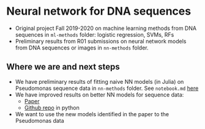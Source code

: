 # Neural network for DNA sequences

- Original project Fall 2019-2020 on machine learning methods from DNA sequences in `ml-methods` folder: logistic regression, SVMs, RFs
- Preliminary results from R01 submissions on neural network models from DNA sequences or images in `nn-methods` folder.


## Where we are and next steps

- We have preliminary results of fitting naive NN models (in Julia) on Pseudomonas sequence data in `nn-methods` folder. See `notebook.md` [here](https://github.com/solislemuslab/dna-nn/blob/master/notebook.md#neural-network-models)
- We have improved results on better NN models for sequence data:
    - [Paper](https://arxiv.org/abs/2012.05995)
    - [Github repo](https://github.com/solislemuslab/dna-nn-theory) in python
- We want to use the new models identified in the paper to the Pseudomonas data